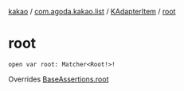 [kakao](../../index.md) / [com.agoda.kakao.list](../index.md) / [KAdapterItem](index.md) / [root](./root.md)

# root

`open var root: Matcher<Root!>!`

Overrides [BaseAssertions.root](../../com.agoda.kakao.common.assertions/-base-assertions/root.md)


